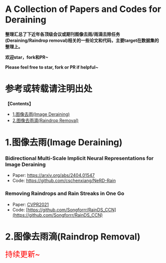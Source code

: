 # A Collection of Papers and Codes for Deraining

**整理汇总了下近年各顶级会议或期刊图像去雨/雨滴去除任务(Deraining/Raindrop removal)相关的一些论文和代码，主要target在数据集的整理上。**

**欢迎star，fork和PR~**

**Please feel free to star, fork or PR if helpful~**
  
# **参考或转载请注明出处**

**【Contents】**

- [1.图像去雨(Image Deraining)](#1.图像去雨)
- [2.图像去雨滴(Raindrop Removal)](#2.图像去雨滴)


<a name="1.图像去雨"></a>

# 1.图像去雨(Image Deraining)

### Bidirectional Multi-Scale Implicit Neural Representations for Image Deraining


- Paper: https://arxiv.org/abs/2404.01547
- Code: https://github.com/cschenxiang/NeRD-Rain

### Removing Raindrops and Rain Streaks in One Go

- Paper: [CVPR2021](https://openaccess.thecvf.com/content/CVPR2021/html/Quan_Removing_Raindrops_and_Rain_Streaks_in_One_Go_CVPR_2021_paper.html)
- Code: [https://github.com/Songforrr/RainDS_CCN](https://github.com/Songforrr/RainDS_CCN)


<a name="2.图像去雨滴"></a>

# 2.图像去雨滴(Raindrop Removal)


<font color=red size=5>持续更新~</font>



